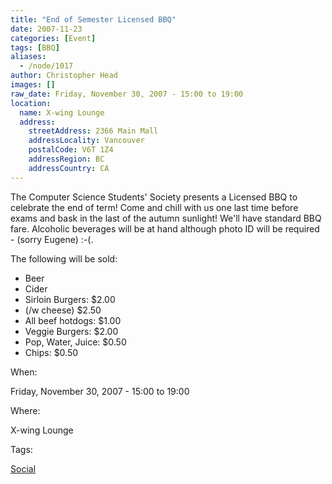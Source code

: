 ```yaml
---
title: "End of Semester Licensed BBQ"
date: 2007-11-23
categories: [Event]
tags: [BBQ]
aliases:
  - /node/1017
author: Christopher Head
images: []
raw_date: Friday, November 30, 2007 - 15:00 to 19:00
location:
  name: X-wing Lounge
  address:
    streetAddress: 2366 Main Mall
    addressLocality: Vancouver
    postalCode: V6T 1Z4
    addressRegion: BC
    addressCountry: CA
---
```


The Computer Science Students' Society presents a Licensed BBQ to celebrate the end of term! Come and chill with us one last time before exams and bask in the last of the autumn sunlight! We'll have standard BBQ fare. Alcoholic beverages will be at hand although photo ID will be required - (sorry Eugene) :-(.

The following will be sold:

- Beer
- Cider
- Sirloin Burgers: $2.00
- (/w cheese) $2.50
- All beef hotdogs: $1.00
- Veggie Burgers: $2.00
- Pop, Water, Juice: $0.50
- Chips: $0.50

When: 

Friday, November 30, 2007 - 15:00 to 19:00

Where: 

X-wing Lounge

Tags: 

[Social](/social)
